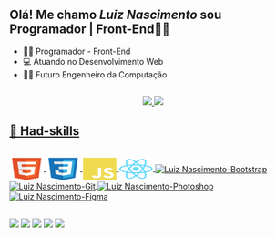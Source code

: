 ## Olá! Me chamo *Luiz Nascimento* sou Programador | Front-End🧑‍🦱

- 👨‍💻 Programador - Front-End
- 💻 Atuando no Desenvolvimento Web
- 👨‍🎓 Futuro Engenheiro da Computação
##

<div align="center">
  <a href="https://github.com/Dev-Nascimento">
  <img height="150em" src="https://github-readme-stats.vercel.app/api?username=Dev-Nascimento&show_icons=true&theme=blue-green&include_all_commits=true&count_private=true"/>
  <img height="150em" src="https://github-readme-stats.vercel.app/api/top-langs/?username=Dev-Nascimento&layout=compact&langs_count=7&theme=blue-green"/>
</div>
  
##
  
  ## 🥷 Had-skills
  <div style="display: inline_block"><br>
  <img align="center" alt="Luiz Nascimento-HTML" height="40" width="60" src="https://raw.githubusercontent.com/devicons/devicon/master/icons/html5/html5-original.svg">
  <img align="center" alt="Luiz Nascimento-CSS" height="40" width="60" src="https://raw.githubusercontent.com/devicons/devicon/master/icons/css3/css3-original.svg">  
  <img align="center" alt="Luiz Nascimento-Js" height="40" width="60" src="https://raw.githubusercontent.com/devicons/devicon/master/icons/javascript/javascript-plain.svg">
  <img align="center" alt="Luiz Nascimento-React" height="40" width="60" src="https://raw.githubusercontent.com/devicons/devicon/master/icons/react/react-original.svg">
  <img align="center" alt="Luiz Nascimento-Bootstrap" height="40" width="60" src="https://cdn.jsdelivr.net/gh/devicons/devicon/icons/bootstrap/bootstrap-original.svg" />
  <img align="center" alt="Luiz Nascimento-Git" height="40" width="60" src="https://cdn.jsdelivr.net/gh/devicons/devicon/icons/git/git-original.svg"/>
  <img align="center" alt="Luiz Nascimento-Photoshop" height="40" width="60" src="https://cdn.jsdelivr.net/gh/devicons/devicon/icons/photoshop/photoshop-plain.svg" />
  <img align="center" alt="Luiz Nascimento-Figma" height="40" width="60" src="https://cdn.jsdelivr.net/gh/devicons/devicon/icons/figma/figma-original.svg" />  
</div>
  
  ##
  
<div>
   <a href="https://www.instagram.com/dev_luiznascimento" target="_blank"><img src="https://img.shields.io/badge/-Instagram-%23E4405F?style=for-the-badge&logo=instagram&logoColor=white" target="_blank"></a>
  <a href="www.linkedin.com/in/luiz-nascimento-485a2b182" target="_blank"><img src="https://img.shields.io/badge/-LinkedIn-%230077B5?style=for-the-badge&logo=linkedin&logoColor=white" target="_blank"></a>
    <a href = "luizclaudio.rhi9@gmail.com"><img src="https://img.shields.io/badge/-Gmail-%23333?style=for-the-badge&logo=gmail&logoColor=white" target="_blank"></a>
  <a href="https://www.youtube.com/channel/UC1XeakZaZ5T_l-dNG1vbXzQ" target="_blank"><img src="https://img.shields.io/badge/YouTube-FF0000?style=for-the-badge&logo=youtube&logoColor=white" target="_blank"></a>
  <a href="" target="_brank"><img src="https://img.shields.io/badge/Telegram-2CA5E0?style=for-the-badge&logo=telegram&logoColor=white" target="_brank"></a>
</div>
